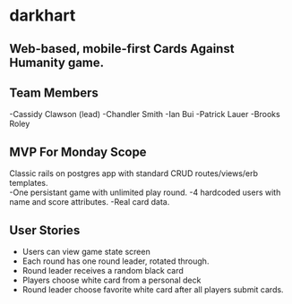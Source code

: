 darkhart
========

## Web-based, mobile-first Cards Against Humanity game. 

## Team Members
-Cassidy Clawson (lead)
-Chandler Smith
-Ian Bui
-Patrick Lauer
-Brooks Roley

## MVP For Monday Scope
Classic rails on postgres app with standard CRUD routes/views/erb templates.  
-One persistant game with unlimited play round.
-4 hardcoded users with name and score attributes.
-Real card data.

## User Stories
- Users can view game state screen
- Each round has one round leader, rotated through. 
- Round leader receives a random black card
- Players choose white card from a personal deck
- Round leader choose favorite white card after all players submit cards.
